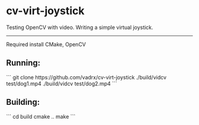 # cv-virt-joystick
Testing OpenCV with video. Writing a simple virtual joystick.

***
Required install CMake, OpenCV

<h2> Running: </h2>
```
git clone https://github.com/vadrx/cv-virt-joystick
./build/vidcv test/dog1.mp4
./build/vidcv test/dog2.mp4
```

<h2> Building: </h2>
```
cd build
cmake ..
make
```